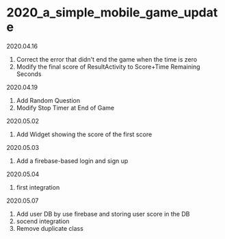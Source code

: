 # 2020_a_simple_mobile_game_update

2020.04.16
 1. Correct the error that didn't end the game when the time is zero
 2. Modify the final score of ResultActivity to Score+Time Remaining Seconds

2020.04.19
 1. Add Random Question
 2. Modify Stop Timer at End of Game

2020.05.02
 1. Add Widget showing the score of the first score 

2020.05.03
 1. Add a firebase-based login and sign up

2020.05.04
 1. first integration

2020.05.07
 1. Add user DB by use firebase and storing user score in the DB
 2. socend integration
 3. Remove duplicate class

